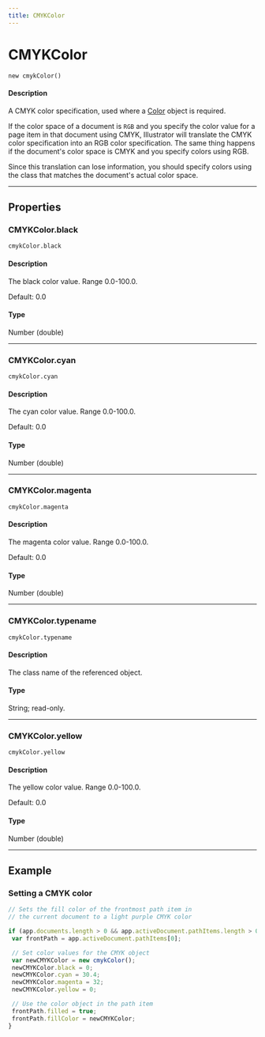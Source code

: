```yaml
---
title: CMYKColor
---
```

# CMYKColor

`new cmykColor()`

#### Description

A CMYK color specification, used where a [Color](.././Color) object is required.

If the color space of a document is `RGB` and you specify the color value for a page item in that document using CMYK, Illustrator will translate the CMYK color specification into an RGB color specification. The same thing happens if the document's color space is CMYK and you specify colors using RGB.

Since this translation can lose information, you should specify colors using the class that matches the document's actual color space.

---

## Properties

### CMYKColor.black

`cmykColor.black`

#### Description

The black color value. Range 0.0-100.0.

Default: 0.0

#### Type

Number (double)

---

### CMYKColor.cyan

`cmykColor.cyan`

#### Description

The cyan color value. Range 0.0-100.0.

Default: 0.0

#### Type

Number (double)

---

### CMYKColor.magenta

`cmykColor.magenta`

#### Description

The magenta color value. Range 0.0-100.0.

Default: 0.0

#### Type

Number (double)

---

### CMYKColor.typename

`cmykColor.typename`

#### Description

The class name of the referenced object.

#### Type

String; read-only.

---

### CMYKColor.yellow

`cmykColor.yellow`

#### Description

The yellow color value. Range 0.0-100.0.

Default: 0.0

#### Type

Number (double)

---

## Example

### Setting a CMYK color

```javascript
// Sets the fill color of the frontmost path item in
// the current document to a light purple CMYK color

if (app.documents.length > 0 && app.activeDocument.pathItems.length > 0) {
 var frontPath = app.activeDocument.pathItems[0];

 // Set color values for the CMYK object
 var newCMYKColor = new cmykColor();
 newCMYKColor.black = 0;
 newCMYKColor.cyan = 30.4;
 newCMYKColor.magenta = 32;
 newCMYKColor.yellow = 0;

 // Use the color object in the path item
 frontPath.filled = true;
 frontPath.fillColor = newCMYKColor;
}
```
